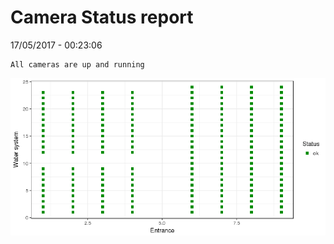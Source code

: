 Camera Status report
================
17/05/2017 - 00:23:06

    All cameras are up and running

![](camreport_files/figure-markdown_github/unnamed-chunk-2-1.png)
